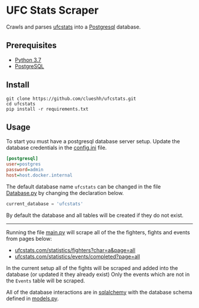 # UFC Stats Scraper

Crawls and parses [ufcstats](http://www.ufcstats.com) 
into a [Postgresql](https://www.postgresql.org/) database.

## Prerequisites
* [Python 3.7](https://www.python.org/downloads/)
* [PostgreSQL](https://www.postgresql.org/)

## Install

```commandline
git clone https://github.com/clueshh/ufcstats.git
cd ufcstats
pip install -r requirements.txt
```

## Usage

To start you must have a postgresql database server setup.
Update the database credentials in the [config.ini](Database/config.ini) file.

```ini
[postgresql]
user=postgres
password=admin
host=host.docker.internal
```

The default database name `ufcstats` can be changed in the file [Database.py](Database/Database.py) 
by changing the declaration below.

```python
current_database = 'ufcstats'
```

By default the database and all tables will be created if they do not exist.

<hr>

Running the file [main.py](main.py) will scrape all of the the fighters, fights and events from pages below:

* [ufcstats.com/statistics/fighters?char=a&page=all](http://www.ufcstats.com/statistics/fighters?char=a&page=all)
* [ufcstats.com/statistics/events/completed?page=all](http://www.ufcstats.com/statistics/events/completed?page=all)

In the current setup all of the fights will be scraped and added into the database (or updated it they already exist)
Only the events which are not in the `Events` table will be scraped.

All of the database interactions are in [sqlalchemy](https://www.sqlalchemy.org/) with the database schema defined in
[models.py](Database/models.py).
